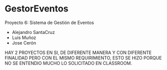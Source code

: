 # GestorEventos
Proyecto 6: Sistema de Gestión de Eventos
- Alejandro SantaCruz
- Luis Muñoz
- Jose Cerón

HAY 2 PROYECTOS EN SI, DE DIFERENTE MANERA Y CON DIFERENTE FINALIDAD PERO CON EL MISMO REQUIRIMIENTO, ESTO SE HIZO PORQUE NO SE ENTENDIO MUCHO LO SOLICITADO EN CLASSROOM.
